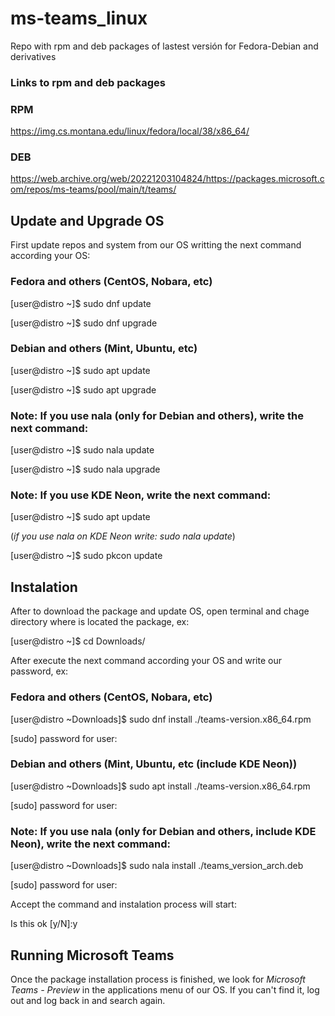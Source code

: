 # ms-teams_linux
Repo with rpm and deb packages of lastest versión for Fedora-Debian and derivatives

### Links to rpm and deb packages

### RPM
  https://img.cs.montana.edu/linux/fedora/local/38/x86_64/

### DEB
  https://web.archive.org/web/20221203104824/https://packages.microsoft.com/repos/ms-teams/pool/main/t/teams/

## Update and Upgrade OS
First update repos and system from our OS writting the next command according your OS:

### Fedora and others (CentOS, Nobara, etc)

  [user@distro ~]$ sudo dnf update

  [user@distro ~]$ sudo dnf upgrade

### Debian and others (Mint, Ubuntu, etc)

  [user@distro ~]$ sudo apt update

  [user@distro ~]$ sudo apt upgrade

### Note: If you use nala (only for Debian and others), write the next command:

  [user@distro ~]$ sudo nala update

  [user@distro ~]$ sudo nala upgrade
  
### Note: If you use KDE Neon, write the next command:

  [user@distro ~]$ sudo apt update

  (*if you use nala on KDE Neon write: sudo nala update*)

  [user@distro ~]$ sudo pkcon update

## Instalation

After to download the package and update OS, open terminal and chage directory where is located the package, ex:
    
  [user@distro ~]$ cd Downloads/

After execute the next command according your OS and write our password, ex:

### Fedora and others (CentOS, Nobara, etc)

  [user@distro ~Downloads]$ sudo dnf install ./teams-version.x86_64.rpm
  
  [sudo] password for user: 

### Debian and others (Mint, Ubuntu, etc (include KDE Neon))

  [user@distro ~Downloads]$ sudo apt install ./teams-version.x86_64.rpm
  
  [sudo] password for user: 

### Note: If you use nala (only for Debian and others, include KDE Neon), write the next command:

  [user@distro ~Downloads]$ sudo nala install ./teams_version_arch.deb

  [sudo] password for user: 

Accept the command and instalation process will start:

  Is this ok [y/N]:y

## Running Microsoft Teams

Once the package installation process is finished, we look for *Microsoft Teams - Preview* in the applications menu of our OS. If you can't find it, log out and log back in and search again.
